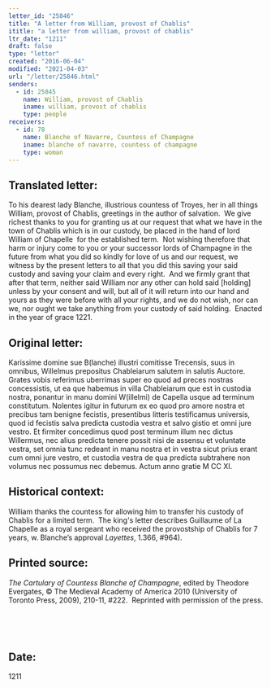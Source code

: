 ```yaml
---
letter_id: "25846"
title: "A letter from William, provost of Chablis"
ititle: "a letter from william, provost of chablis"
ltr_date: "1211"
draft: false
type: "letter"
created: "2016-06-04"
modified: "2021-04-03"
url: "/letter/25846.html"
senders:
  - id: 25845
    name: William, provost of Chablis
    iname: william, provost of chablis
    type: people
receivers:
  - id: 78
    name: Blanche of Navarre, Countess of Champagne
    iname: blanche of navarre, countess of champagne
    type: woman
---
```

<h2> Translated letter:</h2><p>To his dearest lady Blanche, illustrious countess of Troyes, her in all things William, provost of Chablis, greetings in the author of salvation.&nbsp; We give richest thanks to you for granting us at our request that what we have in the town of Chablis which is in our custody, be placed in the hand of lord William of Chapelle &nbsp;for the established term.&nbsp; Not wishing therefore that harm or injury come to you or your successor lords of Champagne in the future from what you did so kindly for love of us and our request, we witness by the present letters to all that you did this saving your said custody and saving your claim and every right.&nbsp; And we firmly grant that after that term, neither said William nor any other can hold said [holding] unless by your consent and will, but all of it will return into our hand and yours as they were before with all your rights, and we do not wish, nor can we, nor ought we take anything from your custody of said holding.&nbsp; Enacted in the year of grace 1221.</p><h2 class="mt-4"> Original letter:</h2><p>Karissime domine sue B(lanche) illustri comitisse Trecensis, suus in omnibus, Willelmus prepositus Chableiarum salutem in salutis Auctore. Grates vobis referimus uberrimas super eo quod ad preces nostras concessistis, ut ea que habemus in villa Chableiarum que est in custodia nostra, ponantur in manu domini W(illelmi) de Capella usque ad terminum constitutum. Nolentes igitur in futurum ex eo quod pro amore nostra et precibus tam benigne fecistis, presentibus litteris testificamus universis, quod id fecistis salva predicta custodia vestra et salvo gistio et omni jure vestro. Et firmiter concedimus quod post terminum illum nec dictus Willermus, nec alius predicta tenere possit nisi de assensu et voluntate vestra, set omnia tunc redeant in manu nostra et in vestra sicut prius erant cum omni jure vestro, et custodia vestra de qua predicta subtrahere non volumus nec possumus nec debemus. Actum anno gratie M CC XI.</p><h2 class="mt-4"> Historical context:</h2><p>William thanks the countess for allowing him to transfer his custody of Chablis for a limited term. &nbsp;The king's letter describes Guillaume of La Chapelle&nbsp;as a royal sergeant who received the provostship of Chablis for 7 years, w. Blanche’s approval <em>Layettes</em>, 1.366, #964). &nbsp;</p><h2 class="mt-4"> Printed source:</h2><p><i>The Cartulary of Countess Blanche of Champagne</i>, edited by Theodore Evergates, © The Medieval Academy of America 2010 (University of Toronto Press, 2009), 210-11, #222.&nbsp; Reprinted with permission of the press.</p><p>&nbsp;</p><p>&nbsp;</p><h2 class="mt-4"> Date:</h2>1211